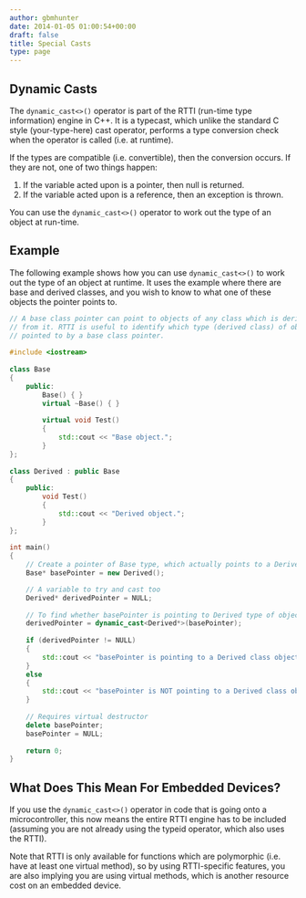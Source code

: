 ```yaml
---
author: gbmhunter
date: 2014-01-05 01:00:54+00:00
draft: false
title: Special Casts
type: page
---
```


## Dynamic Casts

The `dynamic_cast<>()` operator is part of the RTTI (run-time type information) engine in C++. It is a typecast, which unlike the standard C style (your-type-here) cast operator, performs a type conversion check when the operator is called (i.e. at runtime).

If the types are compatible (i.e. convertible), then the conversion occurs. If they are not, one of two things happen:

1. If the variable acted upon is a pointer, then null is returned.
2. If the variable acted upon is a reference, then an exception is thrown.

You can use the `dynamic_cast<>()` operator to work out the type of an object at run-time.

## Example

The following example shows how you can use `dynamic_cast<>()` to work out the type of an object at runtime. It uses the example where there are base and derived classes, and you wish to know to what one of these objects the pointer points to.

```c++
// A base class pointer can point to objects of any class which is derived 
// from it. RTTI is useful to identify which type (derived class) of object is 
// pointed to by a base class pointer.
    
#include <iostream>
    
class Base
{
    public:
        Base() { } 
        virtual ~Base() { } 
        
        virtual void Test() 
        {
            std::cout << "Base object.";
        }
};
    
class Derived : public Base
{
    public:
        void Test() 
        {
            std::cout << "Derived object.";
        }
};
    
int main()
{
    // Create a pointer of Base type, which actually points to a Derived object
    Base* basePointer = new Derived();

    // A variable to try and cast too
    Derived* derivedPointer = NULL;
    
    // To find whether basePointer is pointing to Derived type of object
    derivedPointer = dynamic_cast<Derived*>(basePointer);
    
    if (derivedPointer != NULL)
    {
        std::cout << "basePointer is pointing to a Derived class object";
    }
    else
    {
        std::cout << "basePointer is NOT pointing to a Derived class object";
    }
    
    // Requires virtual destructor 
    delete basePointer;
    basePointer = NULL;
    
    return 0;
}
```

## What Does This Mean For Embedded Devices?

If you use the `dynamic_cast<>()` operator in code that is going onto a microcontroller, this now means the entire RTTI engine has to be included (assuming you are not already using the typeid operator, which also uses the RTTI).

Note that RTTI is only available for functions which are polymorphic (i.e. have at least one virtual method), so by using RTTI-specific features, you are also implying you are using virtual methods, which is another resource cost on an embedded device.
